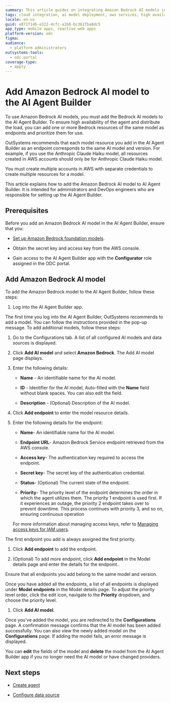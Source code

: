 ```yaml
---
summary: This article guides on integrating Amazon Bedrock AI models into the AI Agent Builder app using OutSystems Developer Cloud (ODC).
tags: cloud integration, ai model deployment, aws services, high availability, devops
locale: en-us
guid: e871f14b-e322-4cfc-a1b8-bc361fba8dc5
app_type: mobile apps, reactive web apps
platform-version: odc
figma:
audience:
  - platform administrators
outsystems-tools:
  - odc portal
coverage-type:
  - apply
---
```


# Add Amazon Bedrock AI model to the AI Agent Builder

To use Amazon Bedrock AI models, you must add the Bedrock AI models to the AI Agent Builder. To ensure high availability of the agent and distribute the load, you can add one or more Bedrock resources of the same model as endpoints and prioritize them for use.

OutSystems recommends that each model resource you add in the AI Agent Builder as an endpoint corresponds to the same AI model and version. For example, if you use the Anthropic Claude Haiku model, all resources created in AWS accounts should only be for Anthropic Claude Haiku model.

<div class="info" markdown="1">

You must create multiple accounts in AWS with separate credentials to create multiple resources for a model.

</div>

This article explains how to add the Amazon Bedrock AI model to AI Agent Builder. It is intended for administrators and DevOps engineers who are responsible for setting up the AI Agent Builder.

## Prerequisites

Before you add an Amazon Bedrock AI model in the AI Agent Builder, ensure that you:

* [Set up Amazon Bedrock foundation models](configure-aws-model.md).

* Obtain the secret key and access key from the AWS console.

* Gain access to the AI Agent Builder app with the **Configurator** role assigned in the ODC portal.

## Add Amazon Bedrock AI model

To add the Amazon Bedrock model to the AI Agent Builder, follow these steps:

1. Log into the AI Agent Builder app.

<div class="info" markdown="1">

The first time you log into the AI Agent Builder, OutSystems recommends to add a model. You can follow the instructions provided in the pop-up message. To add additional models, follow these steps:

</div>

1. Go to the Configurations tab. A list of all configured AI models and data sources is displayed.

1. Click **Add AI model** and select **Amazon Bedrock**. The Add AI model page displays.

1. Enter the following details:

    * **Name** - An identifiable name for the AI model.

    * **ID** -  Identifier for the AI model, Auto-filled with the **Name** field without blank spaces. You can also edit the field.

    * **Description** - (Optional) Description of the AI model.

1. Click **Add endpoint** to enter the model resource details.

1. Enter the following details for the endpoint:

   * **Name**- An identifiable name for the AI model.

   * **Endpoint URL**- Amazon Bedrock Service endpoint retrieved from the AWS console.

   * **Access key**- The authentication key required to access the endpoint.

   * **Secret key**- The secret key of the authentication credential.

   * **Status**- (Optional) The current state of the endpoint.

   * **Priority**- The priority level of the endpoint determines the order in which the agent utilizes them. The priority 1 endpoint is used first. If it experiences an outage, the priority 2 endpoint takes over to prevent downtime. This process continues with priority 3, and so on, ensuring continuous operation

    For more information about managing access keys, refer to [Managing access keys for IAM users](https://docs.aws.amazon.com/IAM/latest/UserGuide/id_credentials_access-keys.html).

<div class="info" markdown="1">

The first endpoint you add is always assigned the first priority.  

</div>

1. Click **Add endpoint** to add the endpoint.

1. (Optional) To add more endpoint, click **Add endpoint** in the Model details page and enter the details for the endpoint..

<div class="info" markdown="1">

 Ensure that all endpoints you add belong to the same model and version.

 </div>

Once you have added all the endpoints, a list of all endpoints is displayed under **Model endpoints** in the Model details page. To adjust the priority level order, click the edit icon, navigate to the **Priority** dropdown, and choose the priority level.

1. Click **Add AI model**.

Once you've added the model, you are redirected to the **Configurations** page. A confirmation message confirms that the AI model has been added successfully. You can also view the newly added model on the **Configurations** page. If adding the model fails, an error message is displayed.

You can **edit** the fields of the model and **delete** the model from the AI Agent Builder app if you no longer need the AI model or have changed providers.

## Next steps

* [Create agent](../create-agent.md)

* [Configure data source](../configure-data-source/configure-aws-data-source.md)
